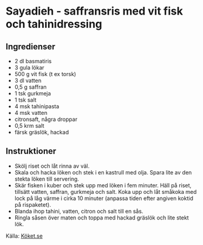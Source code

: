 # Sayadieh - saffransris med vit fisk och tahinidressing

## Ingredienser

* 2 dl basmatiris
* 3  gula lökar
* 500 g vit fisk (t ex torsk)
* 3 dl vatten
* 0,5 g saffran
* 1 tsk gurkmeja
* 1 tsk salt
* 4 msk tahinipasta
* 4 msk vatten
* citronsaft, några droppar
* 0,5 krm salt
* färsk gräslök, hackad

## Instruktioner

* Skölj riset och låt rinna av väl.
* Skala och hacka löken och stek i en kastrull med olja. Spara lite av den stekta löken till servering.
* Skär fisken i kuber och stek upp med löken i fem minuter. Häll på riset, tillsätt vatten, saffran, gurkmeja och salt. Koka upp och låt småkoka med lock på låg värme i cirka 10 minuter (anpassa tiden efter angiven koktid på rispaketet).
* Blanda ihop tahini, vatten, citron och salt till en sås.
* Ringla såsen över maten och toppa med hackad gräslök och lite stekt lök.

Källa: [Köket.se](https://www.koket.se/sayadieh-saffransris-med-vit-fisk-och-tahinidressing)